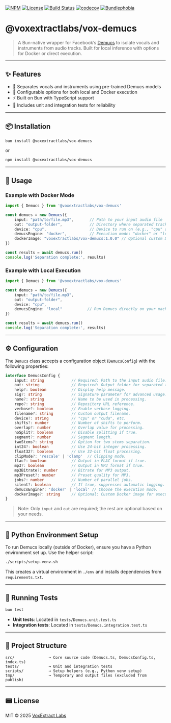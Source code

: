 [![NPM](https://img.shields.io/npm/v/@voxextractlabs/vox-demucs?label=npm)](https://www.npmjs.com/package/@voxextractlabs/vox-demucs)
[![License](https://img.shields.io/npm/l/@voxextractlabs/vox-demucs)](./LICENSE)
[![Build Status](https://github.com/VoxExtract-Labs/vox-demucs/actions/workflows/build-status.yml/badge.svg)](https://github.com/VoxExtract-Labs/vox-demucs/actions/workflows/build-status.yml)
[![codecov](https://codecov.io/gh/VoxExtract-Labs/vox-demucs/graph/badge.svg?token=76R6BPF9WK)](https://codecov.io/gh/VoxExtract-Labs/vox-demucs)
[![Bundlephobia](https://img.shields.io/bundlephobia/minzip/@voxextractlabs/vox-demucs)](https://bundlephobia.com/package/@voxextractlabs/vox-demucs)

# @voxextractlabs/vox-demucs

> A Bun-native wrapper for Facebook’s [Demucs](https://github.com/facebookresearch/demucs) to isolate vocals and instruments from audio tracks. Built for local inference with options for Docker or direct execution.

---

## ✨ Features

- 🎤 Separates vocals and instruments using pre-trained Demucs models
- 🧠 Configurable options for both local and Docker execution
- ⚡ Built on Bun with TypeScript support
- 🧪 Includes unit and integration tests for reliability

---

## 📦 Installation

```bash
bun install @voxextractlabs/vox-demucs
```

or

```bash
npm install @voxextractlabs/vox-demucs
```

---

## 🚀 Usage

### Example with Docker Mode

```ts
import { Demucs } from '@voxextractlabs/vox-demucs'

const demucs = new Demucs({
    input: "path/to/file.mp3",       // Path to your input audio file
    out: "output-folder",            // Directory where separated tracks will be saved
    device: "cpu",                   // Device to run on (e.g., "cpu" or "cuda")
    demucsEngine: "docker",          // Execution mode: "docker" or "local"
    dockerImage: "voxextractlabs/vox-demucs:1.0.0" // Optional custom Docker image
})

const results = await demucs.run()
console.log('Separation complete:', results)
```

### Example with Local Execution

```ts
import { Demucs } from '@voxextractlabs/vox-demucs'

const demucs = new Demucs({
    input: "path/to/file.mp3",
    out: "output-folder",
    device: "cpu",
    demucsEngine: "local"           // Run Demucs directly on your machine
})

const results = await demucs.run()
console.log('Separation complete:', results)
```

---

## ⚙️ Configuration

The `Demucs` class accepts a configuration object (`DemucsConfig`) with the following properties:

```ts
interface DemucsConfig {
    input: string            // Required: Path to the input audio file.
    out: string              // Required: Output folder for separated tracks.
    help?: boolean           // Display help message.
    sig?: string             // Signature parameter for advanced usage.
    name?: string            // Name to be used in processing.
    repo?: string            // Repository URL reference.
    verbose?: boolean        // Enable verbose logging.
    filename?: string        // Custom output filename.
    device?: string          // "cpu" or "cuda", etc.
    shifts?: number          // Number of shifts to perform.
    overlap?: number         // Overlap value for processing.
    noSplit?: boolean        // Disable splitting if true.
    segment?: number         // Segment length.
    twoStems?: string        // Option for two stems separation.
    int24?: boolean          // Use 24-bit integer processing.
    float32?: boolean        // Use 32-bit float processing.
    clipMode?: 'rescale' | 'clamp'  // Clipping mode.
    flac?: boolean           // Output in FLAC format if true.
    mp3?: boolean            // Output in MP3 format if true.
    mp3Bitrate?: number      // Bitrate for MP3 output.
    mp3Preset?: number       // Preset quality for MP3.
    jobs?: number            // Number of parallel jobs.
    silent?: boolean         // If true, suppresses automatic logging.
    demucsEngine?: 'docker' | 'local' // Choose the execution mode.
    dockerImage?: string     // Optional: Custom Docker image for execution.
}
```

> Note: Only `input` and `out` are required; the rest are optional based on your needs.

---

## 💠 Python Environment Setup

To run Demucs locally (outside of Docker), ensure you have a Python environment set up. Use the helper script:

```bash
./scripts/setup-venv.sh
```

This creates a virtual environment in `./env` and installs dependencies from `requirements.txt`.

---

## 🧪 Running Tests

```bash
bun test
```

- **Unit tests**: Located in `tests/Demucs.unit.test.ts`
- **Integration tests**: Located in `tests/Demucs.integration.test.ts`

---

## 📂 Project Structure

```
src/               → Core source code (Demucs.ts, DemucsConfig.ts, index.ts)
tests/             → Unit and integration tests
scripts/           → Setup helpers (e.g., Python venv setup)
tmp/               → Temporary and output files (excluded from publish)
```

---

## 📟 License

MIT © 2025 [VoxExtract Labs](https://github.com/VoxExtract-Labs)

